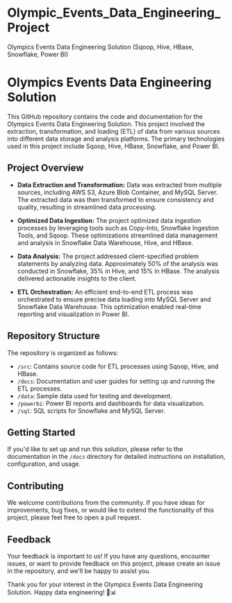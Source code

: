 # Olympic_Events_Data_Engineering_Project
Olympics Events Data Engineering Solution (Sqoop, Hive, HBase, Snowflake, Power BI)

# Olympics Events Data Engineering Solution

This GitHub repository contains the code and documentation for the Olympics Events Data Engineering Solution. This project involved the extraction, transformation, and loading (ETL) of data from various sources into different data storage and analysis platforms. The primary technologies used in this project include Sqoop, Hive, HBase, Snowflake, and Power BI.

## Project Overview

- **Data Extraction and Transformation:** Data was extracted from multiple sources, including AWS S3, Azure Blob Container, and MySQL Server. The extracted data was then transformed to ensure consistency and quality, resulting in streamlined data processing.

- **Optimized Data Ingestion:** The project optimized data ingestion processes by leveraging tools such as Copy-Into, Snowflake Ingestion Tools, and Sqoop. These optimizations streamlined data management and analysis in Snowflake Data Warehouse, Hive, and HBase.

- **Data Analysis:** The project addressed client-specified problem statements by analyzing data. Approximately 50% of the analysis was conducted in Snowflake, 35% in Hive, and 15% in HBase. The analysis delivered actionable insights to the client.

- **ETL Orchestration:** An efficient end-to-end ETL process was orchestrated to ensure precise data loading into MySQL Server and Snowflake Data Warehouse. This optimization enabled real-time reporting and visualization in Power BI.

## Repository Structure

The repository is organized as follows:

- `/src`: Contains source code for ETL processes using Sqoop, Hive, and HBase.
- `/docs`: Documentation and user guides for setting up and running the ETL processes.
- `/data`: Sample data used for testing and development.
- `/powerbi`: Power BI reports and dashboards for data visualization.
- `/sql`: SQL scripts for Snowflake and MySQL Server.

## Getting Started

If you'd like to set up and run this solution, please refer to the documentation in the `/docs` directory for detailed instructions on installation, configuration, and usage.

## Contributing

We welcome contributions from the community. If you have ideas for improvements, bug fixes, or would like to extend the functionality of this project, please feel free to open a pull request.

## Feedback

Your feedback is important to us! If you have any questions, encounter issues, or want to provide feedback on this project, please create an issue in the repository, and we'll be happy to assist you.

Thank you for your interest in the Olympics Events Data Engineering Solution. Happy data engineering! 🏅📊
